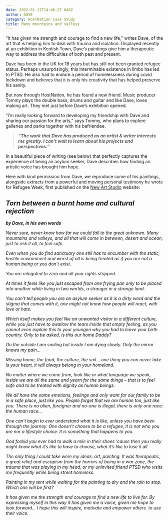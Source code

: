 ```yaml
---
date: 2022-01-12T14:46:27.646Z
author: DAVE
category: HostNation Case Study
title: Many mountains and valleys
---
```

“It has given me strength and courage to find a new life,” writes Dave, of the art that is helping him to deal with trauma and isolation. Displayed recently at an exhibition in Kentish Town, Dave’s paintings give him a therapeutic way to address the difficulties of both past and present.

Dave has been in the UK for 18 years but has still not been granted refugee status. Perhaps unsurprisingly, this interminable existence in limbo has led to PTSD. He also had to endure a period of homelessness during covid lockdown and believes that it is only his creativity that has helped preserve his sanity.

But now through HostNation, he has found a new friend. Music producer Tommy plays the double bass, drums and guitar and like Dave, loves making art. They met just before Dave’s exhibition opened. 

“I’m really looking forward to developing my friendship with Dave and sharing our passion for the arts,” says Tommy, who plans to explore galleries and parks together with his befriendee. 

> ***“The work that Dave has produced as an artist & writer interests me greatly. I can't wait to learn about his projects and perspectives.”*** 

In a beautiful piece of writing (see below) that perfectly captures the experience of being an asylum seeker, Dave describes how finding an artistic voice has brought him hope.

Here with kind permission from Dave, we reproduce some of his paintings, alongside extracts from a powerful and moving personal testimony he wrote for Refugee Week, first published on the [New Art Studio](https://www.newartstudio.org.uk/2021/05/17/the-bridge/) website:



## *Torn between a burnt home and cultural rejection*

***by Dave, in his own words***

*Never sure, never know how far we could fall to the great unknown. Many mountains and valleys, and all that will come in between, desert and ocean, just to risk it all, to feel safe.* 

*Even when you do find sanctuary one still has to encumber with the static, hostile environment and worst of all is being treated as if you are not a human being or you don’t exist.* 

*You are relegated to zero and all your rights stripped.* 

*At times it feels like you just escaped from one frying pan only to be placed into another while living in two worlds, a stranger in a strange land.* 

*You can’t tell people you are an asylum seeker as it is a dirty word and the stigma that comes with it, one might not know how people will react, with love or hate.* 

*Which itself makes you feel like an unwanted visitor in a different culture, while you just have to swallow the tears inside that empty feeling, as you cannot even explain this to your youngen why you had to leave your birth country. Only to be asked, is this our home Daddy?* 

*On the outside I am smiling but inside I am dying slowly. Only the mirror knows my pain…*

*Missing home, the food, the culture, the soil… one thing you can never take is your heart, it will always belong in your homeland.* 

*No matter where we come from, look like or what language we speak, inside we are all the same and yearn for the same things – that is to feel safe and to be treated with dignity as human beings.* 

*We all have the same emotions, feelings and only want for our family to be in a safe place, just like you. People forget that we are human too, just like you. There is no alien, foreigner and no-one is illegal, there is only one race: the human race…* 

*One can’t begin to ever understand what it is like, unless you have been through the journey. One doesn’t choose to be a refugee, it is not who you are nor a lifestyle choice. It is something that happens to you.* 

*God forbid you ever had to walk a mile in their shoes ‘cause then you really might know what it’s like to have to choose, what it’s like to lose it all.* 

*The only thing I could take were my ideas: art, painting. It was therapeutic, a great relief and escapism from the horrors of being in a war zone, the trauma that was playing in my head, or my uninvited friend PTSD who visits me frequently while being street homeless.* 

*Painting in my tent while waiting for the painting to dry and the rain to stop. Which one will be first?*

*It has given me the strength and courage to find a new life to live for. By expressing myself in this way it has given me a voice, given me hope to look forward... I hope this will inspire, motivate and empower others  to use their voice.*